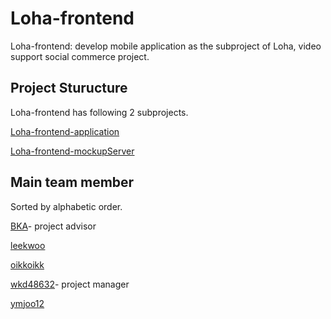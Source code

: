 # Loha-frontend
Loha-frontend: develop mobile application as the subproject of Loha, video support social commerce project.

## Project Sturucture
Loha-frontend has following 2 subprojects.

[Loha-frontend-application](https://github.com/wkd48632/Loha-frontend-application)

[Loha-frontend-mockupServer](https://github.com/wkd48632/Loha-frontend-mockupServer)

## Main team member
Sorted by alphabetic order.

[BKA](https://github.com/AhnByungkyu)- project advisor

[leekwoo](https://github.com/leekwoo)

[oikkoikk](https://github.com/oikkoikk)

[wkd48632](https://github.com/wkd48632)- project manager

[ymjoo12](https://github.com/ymjoo12)


